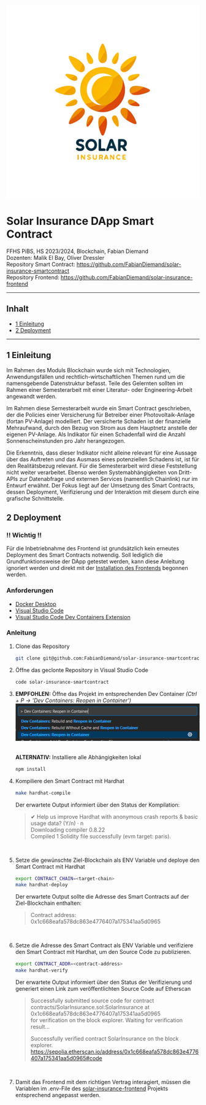 ![Solar Insurance Logo](./img/logo_w_text.png)

# Solar Insurance DApp Smart Contract

FFHS PiBS, HS 2023/2024, Blockchain, Fabian Diemand  
Dozenten: Malik El Bay, Oliver Dressler  
Repository Smart Contract:  https://github.com/FabianDiemand/solar-insurance-smartcontract  
Repository Frontend: https://github.com/FabianDiemand/solar-insurance-frontend  

---

## Inhalt
* [1 Einleitung](#1-einleitung)
* [2 Deployment](#2-deployment)


---

## 1 Einleitung
Im Rahmen des Moduls Blockchain wurde sich mit Technologien, Anwendungsfällen und rechtlich-wirtschaftlichen Themen rund um die namensgebende Datenstruktur befasst. Teile des Gelernten sollten im Rahmen einer Semesterarbeit mit einer Literatur- oder Engineering-Arbeit angewandt werden.

Im Rahmen diese Semesterarbeit wurde ein Smart Contract geschrieben, der die Policies einer Versicherung für Betreiber einer Photovoltaik-Anlage (fortan PV-Anlage) modelliert. Der versicherte Schaden ist der finanzielle Mehraufwand, durch den Bezug von Strom aus dem Hauptnetz anstelle der eigenen PV-Anlage. Als Indikator für einen Schadenfall wird die Anzahl Sonnenscheinstunden pro Jahr herangezogen.

Die Erkenntnis, dass dieser Indikator nicht alleine relevant für eine Aussage über das Auftreten und das Ausmass eines potenziellen Schadens ist, ist für den Realitätsbezug relevant. Für die Semesterarbeit wird diese Feststellung nicht weiter verarbeitet. Ebenso werden Systemabhängigkeiten von Dritt-APIs zur Datenabfrage und externen Services (namentlich Chainlink) nur im Entwurf erwähnt. Der Fokus liegt auf der Umsetzung des Smart Contracts, dessen Deployment, Verifizierung und der Interaktion mit diesem durch eine grafische Schnittstelle.

## 2 Deployment
### :bangbang: Wichtig :bangbang:
Für die Inbetriebnahme des Frontend ist grundsätzlich kein erneutes Deployment des Smart Contracts notwendig. Soll lediglich die Grundfunktionsweise der DApp getestet werden, kann diese Anleitung ignoriert werden und direkt mit der [Installation des Frontends](https://github.com/FabianDiemand/solar-insurance-frontend/blob/main/.doc/doc.md#5-installation) begonnen werden.

### Anforderungen
- [Docker Desktop](https://www.docker.com/products/docker-desktop/)
- [Visual Studio Code](https://code.visualstudio.com/)
- [Visual Studio Code Dev Containers Extension](https://marketplace.visualstudio.com/items?itemName=ms-vscode-remote.remote-containers)

### Anleitung
1. Clone das Repository <br>
   ```bash
   git clone git@github.com:FabianDiemand/solar-insurance-smartcontract.git
   ```

2. Öffne das geclonte Repository in Visual Studio Code <br>
   ```bash
   code solar-insurance-smartcontract
   ```

3. **EMPFOHLEN:** Öffne das Projekt im entsprechenden Dev Container *(Ctrl + P -> 'Dev Containers: Reopen in Container')* <br>
   ![Dev Con](./img/devcon.png) <br><br>

   **ALTERNATIV:** Installiere alle Abhängigkeiten lokal
   ```bash
   npm install
   ```

4. Kompiliere den Smart Contract mit Hardhat
   ```bash
   make hardhat-compile
   ```

   Der erwartete Output informiert über den Status der Kompilation:
   > ✔ Help us improve Hardhat with anonymous crash reports & basic usage data? (Y/n) · n <br>
   > Downloading compiler 0.8.22 <br>
   > Compiled 1 Solidity file successfully (evm target: paris). <br>
  
  <br>

5. Setze die gewünschte Ziel-Blockchain als ENV Variable und deploye den Smart Contract mit Hardhat
   ```bash
   export CONTRACT_CHAIN=<target-chain>
   make hardhat-deploy
   ```

   Der erwartete Output sollte die Adresse des Smart Contracts auf der Ziel-Blockchain enthalten:
   > Contract address: 0x1c668eafa578dc863e4776407a175341aa5d0965

   <br>

6. Setze die Adresse des Smart Contract als ENV Variable und verifiziere den Smart Contract mit Hardhat, um den Source Code zu publizieren.
   ```bash
   export CONTRACT_ADDR=<contract-address>
   make hardhat-verify
   ```

   Der erwartete Output informiert über den Status der Verifizierung und generiert einen Link zum veröffentlichten Source Code auf Etherscan
   > Successfully submitted source code for contract <br>
   > contracts/SolarInsurance.sol:SolarInsurance at 0x1c668eafa578dc863e4776407a175341aa5d0965 <br>
   > for verification on the block explorer. Waiting for verification result... <br>
   >
   > Successfully verified contract SolarInsurance on the block explorer. <br>
   > https://sepolia.etherscan.io/address/0x1c668eafa578dc863e4776407a175341aa5d0965#code <br>
  
  <br>

7. Damit das Frontend mit dem richtigen Vertrag interagiert, müssen die Variablen im .env-File des [solar-insurance-frontend](https://github.com/FabianDiemand/solar-insurance-frontend) Projekts entsprechend angepasst werden.

